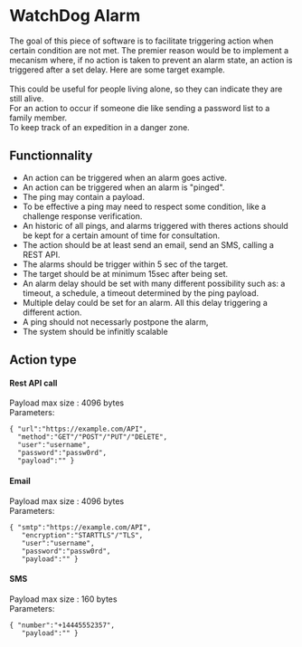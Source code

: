 # WatchDog Alarm
The goal of this piece of software is to facilitate triggering action when certain condition are not met. The premier reason would be to implement a mecanism where, if no action is taken to prevent an alarm state, an action is triggered after a set delay. 
Here are some target example.\
\
This could be useful for people living alone, so they can indicate they are still alive.\
For an action to occur if someone die like sending a password list to a family member.\
To keep track of an expedition in a danger zone.

## Functionnality
- An action can be triggered when an alarm goes active.
- An action can be triggered when an alarm is "pinged".
- The ping may contain a payload.
- To be effective a ping may need to respect some condition, like a challenge response verification.
- An historic of all pings, and alarms triggered with theres actions should be kept for a certain amount of time for consultation.
- The action should be at least send an email, send an SMS, calling a REST API. 
- The alarms should be trigger within 5 sec of the target.
- The target should be at minimum 15sec after being set.
- An alarm delay should be set with many different possibility such as: a timeout, a schedule, a timeout determined by the ping payload.
- Multiple delay could be set for an alarm. All this delay triggering a different action.
- A ping should not necessarly postpone the alarm,
- The system should be infinitly scalable

## Action type

#### Rest API call
Payload max size : 4096 bytes\
Parameters:
```
{ "url":"https://example.com/API",
  "method":"GET"/"POST"/"PUT"/"DELETE",
  "user":"username",
  "password":"passw0rd",
  "payload":"" }
```


#### Email
Payload max size : 4096 bytes\
Parameters:
```
{ "smtp":"https://example.com/API",
   "encryption":"STARTTLS"/"TLS",
   "user":"username",
   "password":"passw0rd",
   "payload":"" } 
```


#### SMS
Payload max size : 160 bytes\
Parameters:
```
{ "number":"+14445552357",
   "payload":"" } 
```
